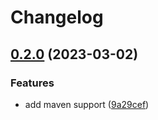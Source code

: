 # Changelog

## [0.2.0](https://github.com/Ynverxe/release-please-test/compare/v0.1.0...v0.2.0) (2023-03-02)


### Features

* add maven support ([9a29cef](https://github.com/Ynverxe/release-please-test/commit/9a29cef0385c3d779919a4fb799f942301556a71))
